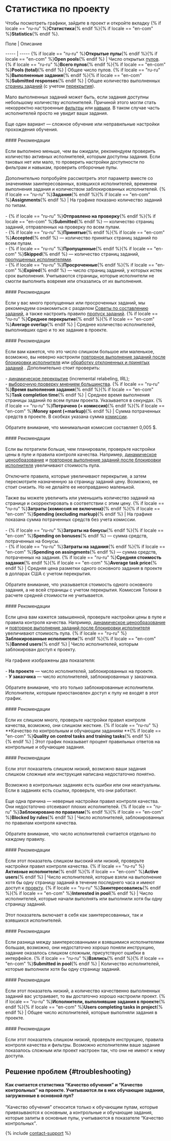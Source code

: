 # Статистика по проекту

Чтобы посмотреть графики, зайдите в проект и откройте вкладку {% if locale == "ru-ru" %}**Статистика**{% endif %}{% if locale == "en-com" %}**Statistics**{% endif %}.


Поле
 |
Описание

----- | -----
{% if locale == "ru-ru" %}**Открытые пулы**{% endif %}{% if locale == "en-com" %}**Open pools**{% endif %} | Число открытых [пулов](../../glossary.md#pool-ru).
{% if locale == "ru-ru" %}**Всего пулов**{% endif %}{% if locale == "en-com" %}**Pools (total)**{% endif %} | Общее число пулов.
{% if locale == "ru-ru" %}**Выполненные задания**{% endif %}{% if locale == "en-com" %}**Submitted responses**{% endif %} | Общее количество выполненных [страниц заданий](../../glossary.md#task-page-ru) (с учетом [перекрытия](../../glossary.md#overlap-ru)).<br/><br/>Мало выполненных заданий может быть, если задания доступны небольшому количеству исполнителей. Причиной этого могли стать некорректно настроенные [фильтры](filters.md) или [навыки](nav.md). В таком случае часть исполнителей просто не увидит ваши задания.<br/><br/>Еще один вариант — сложное обучение или неправильные настройки прохождения обучения.<br/><br/>#### Рекомендации<br/><br/>Если выполнено меньше, чем вы ожидали, рекомендуем проверить количество активных исполнителей, которым доступны задания. Если таковых нет или мало, то проверить настройки доступности по фильтрам и навыкам, проверить отборочные пулы.<br/><br/>Дополнительно попробуйте рассмотреть этот параметр вместе со значениями заинтересованных, взявшихся исполнителей, временем выполнения задания и количеством заблокированных исполнителей.
{% if locale == "ru-ru" %}**Задания**{% endif %}{% if locale == "en-com" %}**Assignments**{% endif %} | На графике показано количество заданий по типам.<br/><br/>- {% if locale == "ru-ru" %}**Отправлено на проверку**{% endif %}{% if locale == "en-com" %}**Submitted**{% endif %} — количество страниц заданий, отправленных на проверку по всем пулам.<br/>- {% if locale == "ru-ru" %}**Принятые**{% endif %}{% if locale == "en-com" %}**Accepted**{% endif %} — количество принятых страниц заданий по всем пулам.<br/>- {% if locale == "ru-ru" %}**Пропущенные**{% endif %}{% if locale == "en-com" %}**Skipped**{% endif %} — количество страниц заданий, [пропущенных исполнителями](pool_statistic-pool.md#skipped-tasks).<br/>- {% if locale == "ru-ru" %}**Просроченные**{% endif %}{% if locale == "en-com" %}**Expired**{% endif %} — число страниц заданий, у которых истек срок выполнения. Учитываются страницы, которые исполнители не смогли выполнить вовремя или отказались от их выполнения.<br/><br/>#### Рекомендации<br/><br/>Если у вас много пропущенных или просроченных заданий, мы рекомендуем ознакомиться с разделом [Советы по составлению заданий](faq.md), а также настроить правило [пропуск заданий](skipped-assignments.md).
{% if locale == "ru-ru" %}**Среднее перекрытие**{% endif %}{% if locale == "en-com" %}**Average overlap**{% endif %} | Среднее количество исполнителей, выполнивших одно и то же задание в проекте.<br/><br/>#### Рекомендации<br/><br/>Если вам кажется, что это число слишком большое или маленькое, возможно, вы неверно настроили [повторное выполнение заданий после блокировки исполнителя](restore-task-overlap.md) или [обработку отклоненных и принятых заданий](reassessment-after-accepting.md) . Дополнительно стоит проверить:<br/><br/>- [динамическое перекрытие](dynamic-overlap.md) (incremental relabeling, IRL);<br/>- [выборочную проверку мнением большинства](selective-mvote.md).
{% if locale == "ru-ru" %}**Время выполнения задания**{% endif %}{% if locale == "en-com" %}**Task completion time**{% endif %} | Среднее время выполнения страницы заданий по всем пулам проекта. Указывается в секундах.
{% if locale == "ru-ru" %}**Потрачено (+ комиссия)**{% endif %}{% if locale == "en-com" %}**Money spent (+markup)**{% endif %} | Сумма потраченных средств в проекте. В скобках указана сумма [комиссии](budget.md).<br/><br/>Обратите внимание, что минимальная комиссия составляет 0,005 $.<br/><br/>#### Рекомендации<br/><br/>Если вы потратили больше, чем планировали, проверьте настройки цены в пуле и правила контроля качества. Например, [динамическое ценообразование](dynamic-pricing.md#section_ucl_3hl_vlb) и [повторное выполнение заданий после блокировки исполнителя](restore-task-overlap.md) увеличивают стоимость пула.<br/><br/>Отключите правила, которые увеличивают перекрытие, а затем пересмотрите назначенную за страницу заданий цену. Возможно, ее стоит снизить. Но не делайте ее неоправданно маленькой.<br/><br/>Также вы можете увеличить или уменьшить количество заданий на странице и скорректировать в соответствии с этим цену.
{% if locale == "ru-ru" %}**Затраты (комиссия не включена)**{% endif %}{% if locale == "en-com" %}**Spending (excluding markup)**{% endif %} | На графике показана сумма потраченных средств без учета комиссии.<br/><br/>- {% if locale == "ru-ru" %}**Затраты на бонусы**{% endif %}{% if locale == "en-com" %}**Spending on bonuses**{% endif %} — сумма средств, потраченных на бонусы.<br/>- {% if locale == "ru-ru" %}**Затраты на задания**{% endif %}{% if locale == "en-com" %}**Spending on assingments**{% endif %} — сумма средств, потраченных на задания.
{% if locale == "ru-ru" %}**Средняя стоимость задания**{% endif %}{% if locale == "en-com" %}**Average task price**{% endif %} | Средняя цена разметки одного основного задания в проекте в долларах США с учетом перекрытия.<br/><br/>Обратите внимание, что указывается стоимость одного основного задания, а не всей страницы с учетом перекрытия. Комиссия Толоки в расчете средней стоимости не учитывается.<br/><br/>#### Рекомендации<br/><br/>Если цена вам кажется завышенной, проверьте настройки цены в пуле и правила контроля качества. Например, [динамическое ценообразование](dynamic-pricing.md#section_ucl_3hl_vlb) и [повторное выполнение заданий после блокировки исполнителя](restore-task-overlap.md) увеличивают стоимость пула.
{% if locale == "ru-ru" %}**Заблокированные исполнители**{% endif %}{% if locale == "en-com" %}**Banned users**{% endif %} | Число исполнителей, которым заблокирован доступ к проекту.<br/><br/>На графике изображены два показателя:<br/><br/>- **На проекте** — число исполнителей, заблокированных на проекте.<br/>- **У заказчика** — число исполнителей, заблокированных у заказчика.<br/><br/>Обратите внимание, что это только заблокированные исполнители. Исполнители, которым приостановлен доступ к пулу не входят в этот график.<br/><br/>#### Рекомендации<br/><br/>Если их слишком много, проверьте настройки правил контроля качества, возможно, они слишком жесткие.
{% if locale == "ru-ru" %}<br/>**Качество по контрольным и обучающим заданиям **{% if locale == "en-com" %}**Quality on control tasks and training tasks**{% endif %}<br/>{% endif %} | Этот график показывает процент правильных ответов на контрольные и обучающие задания.<br/><br/>#### Рекомендации<br/><br/>Если этот показатель слишком низкий, возможно ваши задания слишком сложные или инструкция написана недостаточно понятно.<br/><br/>Возможно в контрольных заданиях есть ошибки или они неактуальны. Если в заданиях есть ссылки, проверьте, что они работают.<br/><br/>Еще одна причина — неверные настройки правил контроля качества. Они недостаточно отсеивают плохих исполнителей.
{% if locale == "ru-ru" %}**Заблокировано по правилам**{% endif %}{% if locale == "en-com" %}**Blocked by rules**{% endif %} | Число исполнителей, заблокированных по правилам контроля качества.<br/><br/>Обратите внимание, что число исполнителей считается отдельно по каждому правилу.<br/><br/>#### Рекомендации<br/><br/>Если этот показатель слишком высокий или низкий, проверьте настройки правил контроля качества.
{% if locale == "ru-ru" %}**Активные исполнители**{% endif %}{% if locale == "en-com" %}**Active users**{% endif %} | Число исполнителей, которые взяли на выполнение хотя бы одну страницу заданий в течение последнего часа и имеют доступ к [проекту](../../glossary.md#project-ru).
{% if locale == "ru-ru" %}**Заинтересовались**{% endif %}{% if locale == "en-com" %}**Interested in pool**{% endif %} | Число исполнителей, которые начали выполнять или выполнили хотя бы одну страницу заданий.<br/><br/>Этот показатель включает в себя как заинтересованных, так и взявшихся исполнителей.<br/><br/>#### Рекомендации<br/><br/>Если разница между заинтересованными и взявшимися исполнителями большая, возможно, они недостаточно хорошо поняли инструкцию, задание оказалось слишком сложным, присутствуют ошибки в интерфейсе.
{% if locale == "ru-ru" %}**Взялись**{% endif %}{% if locale == "en-com" %}**Submitted in pool**{% endif %} | Количество исполнителей, которые выполнили хотя бы одну страницу заданий.<br/><br/>#### Рекомендации<br/><br/>Если этот показатель низкий, а количество качественно выполненных заданий вас устраивает, то вы достаточно хорошо настроили проект.
{% if locale == "ru-ru" %}**Исполнители, выполнявшие задания в проекте**{% endif %}{% if locale == "en-com" %}**Users completing tasks in project**{% endif %} | Общее число исполнителей, которые выполняли задания в проекте.<br/><br/>#### Рекомендации<br/><br/>Если этот показатель слишком низкий, проверьте инструкцию, правила контроля качества и фильтры. Возможно исполнителям ваше задание показалось сложным или проект настроен так, что они не имеют к нему доступа.



## Решение проблем {#troubleshooting}

#### Как считается статистика <q>Качество обучения</q> и <q>Качество контрольных</q> на проекте. Учитываются ли в них обучающие задания, загруженные в основной пул?

<q>Качество обучения</q> относится только к обучающим пулам, которые привязываются к основным, а контрольные и обучающие задания, которые залиты в основные пулы, учитываются в показателе <q>Качество контрольных</q>.

{% include [contact-support](../_includes/contact-support-help.md) %}